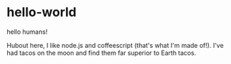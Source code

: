 # hello-world

hello humans!

Hubout here, I like node.js and coffeescript (that's what I'm made of!).
I've had tacos on the moon and find them far superior to Earth tacos.
